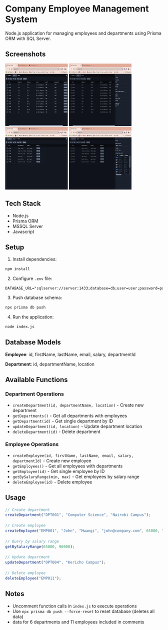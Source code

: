 # Company Employee Management System

Node.js application for managing employees and departments using Prisma ORM with SQL Server.

## Screenshots
<img src="./images/employees.png" alt="Logo" width="200" height="200">
<img src="./images/employee.png" alt="Logo" width="200" height="200">
<img src="./images/departments.png" alt="Logo" width="200" height="200">
<img src="./images/department.png" alt="Logo" width="200" height="200">


## Tech Stack
- Node.js
- Prisma ORM 
- MSSQL Server
- Javascript


## Setup

1. Install dependencies:
```bash
npm install
```

2. Configure `.env` file:
```env
DATABASE_URL="sqlserver://server:1433;database=db;user=user;password=pass"
```

3. Push database schema:
```bash
npx prisma db push
```

4. Run the application:
```bash
node index.js
```

## Database Models

**Employee**: id, firstName, lastName, email, salary, departmentId  

**Department**: id, departmentName, location

## Available Functions

### Department Operations

- `createDepartment(id, departmentName, location)` - Create new department
- `getDepartments()` - Get all departments with employees
- `getDepartment(id)` - Get single department by ID
- `updateDepartment(id, location)` - Update department location
- `deleteDepartment(id)` - Delete department

### Employee Operations

- `createEmployee(id, firstName, lastName, email, salary, departmentId)` - Create new employee
- `getEmployees()` - Get all employees with departments
- `getEmployee(id)` - Get single employee by ID
- `getBySalaryRange(min, max)` - Get employees by salary range
- `deleteEmployee(id)` - Delete employee

## Usage

```javascript
// Create department
createDepartment("DPT001", "Computer Science", "Nairobi Campus");

// Create employee
createEmployee("EMP001", "John", "Mwangi", "john@company.com", 65000, "DPT001");

// Query by salary range
getBySalaryRange(65000, 90000);

// Update department
updateDepartment("DPT004", "Kericho Campus");

// Delete employee
deleteEmployee("EMP011");
```

## Notes

- Uncomment  function calls in `index.js` to execute operations
- Use `npx prisma db push --force-reset` to reset database (deletes all data)
- data for 6 departments and 11 employees included in comments

